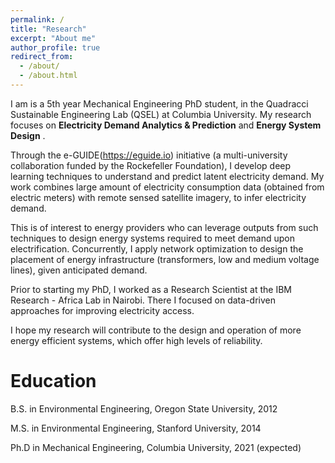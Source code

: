 ```yaml
---
permalink: /
title: "Research"
excerpt: "About me"
author_profile: true
redirect_from: 
  - /about/
  - /about.html
---
```


I am is a 5th year Mechanical Engineering PhD student, in the Quadracci Sustainable Engineering Lab (QSEL) at Columbia University. My research focuses on **Electricity Demand Analytics & Prediction** and **Energy System Design** .

Through the e-GUIDE(https://eguide.io) initiative (a multi-university collaboration funded by the Rockefeller Foundation), I develop deep learning techniques to understand and predict latent electricity demand. My work combines large amount of electricity consumption data (obtained from electric meters) with remote sensed satellite imagery, to infer electricity demand.

This is of interest to energy providers who can leverage outputs from such techniques to design energy systems required to meet demand upon electrification.  Concurrently, I apply network optimization to design the placement of energy infrastructure (transformers, low and medium voltage lines), given anticipated demand. 

Prior to starting my PhD, I worked as a Research Scientist at the IBM Research - Africa Lab in Nairobi. There I focused on data-driven approaches for improving electricity access.

I hope my research will contribute to the design and operation of more energy efficient systems, which offer high levels of reliability. 


Education
======
<i class="fas fa-graduation-cap"></i> B.S. in Environmental Engineering, Oregon State University, 2012    

<i class="fas fa-graduation-cap"></i> M.S. in Environmental Engineering, Stanford University, 2014  

<i class="fas fa-graduation-cap"></i> Ph.D in Mechanical Engineering, Columbia University, 2021 (expected)  
